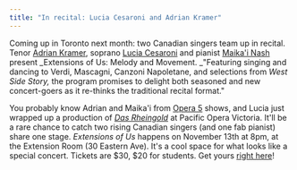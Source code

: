 ```yaml
---
title: "In recital: Lucia Cesaroni and Adrian Kramer"
---
```


Coming up in Toronto next month: two Canadian singers team up in recital. Tenor [Adrian Kramer](https://twitter.com/aitkramer), soprano [Lucia Cesaroni](http://luciacesaroni.com/#) and pianist [Maika'i Nash](http://maikai.ca/biography/) present _Extensions of Us: Melody and Movement. _"Featuring singing and dancing to Verdi, Mascagni, Canzoni Napoletane, and selections from _West Side Story,_ the program promises to delight both seasoned and new concert-goers as it re-thinks the traditional recital format."

You probably know Adrian and Maika'i from [Opera 5](/in-review-offenbachhahn/) shows, and Lucia just wrapped up a production of [_Das Rheingold_](http://www.pov.bc.ca/bios/cesaroni.html) at Pacific Opera Victoria. It'll be a rare chance to catch two rising Canadian singers (and one fab pianist) share one stage. _Extensions of Us_ happens on November 13th at 8pm, at the Extension Room (30 Eastern Ave). It's a cool space for what looks like a special concert. Tickets are $30, $20 for students. Get yours [right here](http://luciacesaroni.com/#upcoming)!
